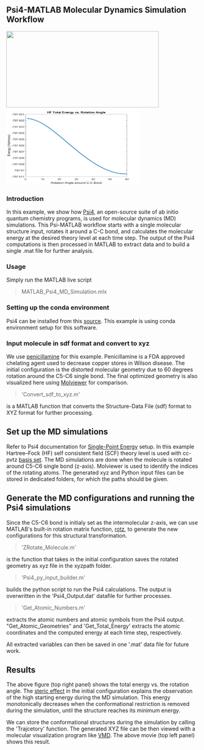 ## Psi4-MATLAB Molecular Dynamics Simulation Workflow  


<img src="https://github.com/hjooya/Chemical-Theory-and-Computation/blob/main/Psi4-MATLAB-MD-Simulations/Penicillamine_MD_Simulation.gif" width="400" height="200"/> <img src="https://github.com/hjooya/Chemical-Theory-and-Computation/blob/main/Psi4-MATLAB-MD-Simulations/HF_Energy_Plot.jpg" width="350" height="200" />


### Introduction
In this example, we show how [Psi4](https://psicode.org/), an open-source suite of ab initio quantum chemistry programs, is used for molecular dynamics (MD) simulations. This Psi-MATLAB workflow starts with a single molecular structure input, rotates it around a C-C bond, and calculates the molecular energy at the desired theory level at each time step.  The output of the Psi4 computations is then processed in MATLAB to extract data and to build a single .mat file for further analysis.  

### Usage 
Simply run the MATLAB live script 
> MATLAB_Psi4_MD_Simulation.mlx

### Setting up the conda environment
Psi4 can be installed from this [source](https://psicode.org/installs/v17/). This example is using conda environment setup for this software.

### Input molecule in sdf format and convert to xyz
We use [penicillamine](https://pubchem.ncbi.nlm.nih.gov/compound/Penicillamine) for this example. Penicillamine is a FDA approved chelating agent used to decrease copper stores in Wilson disease. The initial configuration is the distorted molecular geometry due to 60 degrees rotation around the C5-C6 single bond. The final optimized geometry is also visualized here using [Molviewer](https://www.mathworks.com/help/bioinfo/ref/molviewer.html) for comparison. 
> 'Convert_sdf_to_xyz.m' 

is a MATLAB function that converts the Structure-Data File (sdf) format to XYZ format for further processing.

## Set up the MD simulations
Refer to Psi4 documentation for [Single-Point Energy](https://psicode.org/psi4manual/master/energy.html) setup. In this example Hartree–Fock (HF) self consistent field (SCF) theory level is used with cc-pvtz [basis set](https://psicode.org/psi4manual/master/basissets.html). The MD simulations are done when the molecule is rotated around C5-C6 single bond (z-axis). Molviewer is used to identify the indices of the rotating atoms. The generated xyz and Python input files can be stored in dedicated folders, for which the paths should be given.

## Generate the MD configurations and running the Psi4 simulations
Since the C5-C6 bond is initialy set as the intermolecular z-axis, we can use MATLAB's built-in rotation matrix function, [rotz](https://www.mathworks.com/help/phased/ref/rotz.html), to generate the new configurations for this structural transformation. 
> 'ZRotate_Molecule.m' 

is the function that takes in the initial configuration saves the rotated geometry as xyz file in the xyzpath folder. 
> 'Psi4_py_input_builder.m' 

builds the python script to run the Psi4 calculations. The output is overwritten in the 'Psi4_Output.dat' datafile for further processes.
> 'Get_Atomic_Numbers.m' 

extracts the atomic numbers and atomic symbols from the Psi4 output. "Get_Atomic_Geometries" and 'Get_Total_Energy' extracts the atomic coordinates and the computed energy at each time step, respectively.

All extracted variables can then be saved in one '.mat' data file for future work. 

## Results
The above figure (top right panel) shows the total energy vs. the rotation angle. The [steric effect](https://www.sciencedirect.com/topics/chemistry/steric-effect) in the initial configuration explains the observation of the high starting energy during the MD simulation. This energy monotonically decreases when the conformational restriction is removed during the simulation, until the structure reaches its minimum energy.   

We can store the conformational structures during the simulation by calling the 'Trajcetory' function. The generated XYZ file can be then viewed with a molecular visualization program like [VMD](https://www.ks.uiuc.edu/Research/vmd/). The above movie (top left panel) shows this result.



